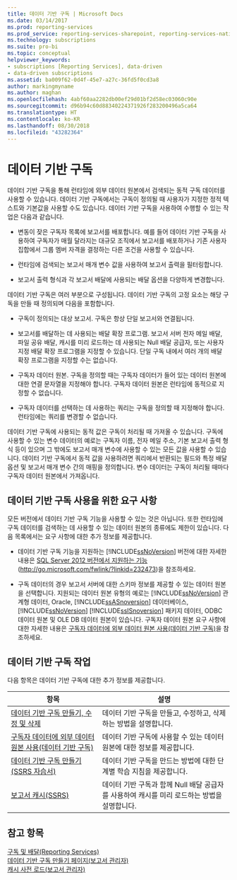 ```yaml
---
title: 데이터 기반 구독 | Microsoft Docs
ms.date: 03/14/2017
ms.prod: reporting-services
ms.prod_service: reporting-services-sharepoint, reporting-services-native
ms.technology: subscriptions
ms.suite: pro-bi
ms.topic: conceptual
helpviewer_keywords:
- subscriptions [Reporting Services], data-driven
- data-driven subscriptions
ms.assetid: ba009f62-0d4f-45e7-a27c-36fd5f0cd3a8
author: markingmyname
ms.author: maghan
ms.openlocfilehash: 4abf60aa2282db00ef29d01bf2d58ec03060c90e
ms.sourcegitcommit: d96b94c60d88340224371926f283200496a5ca64
ms.translationtype: HT
ms.contentlocale: ko-KR
ms.lasthandoff: 08/30/2018
ms.locfileid: "43282364"
---
```

# <a name="data-driven-subscriptions"></a>데이터 기반 구독
  데이터 기반 구독을 통해 런타임에 외부 데이터 원본에서 검색되는 동적 구독 데이터를 사용할 수 있습니다. 데이터 기반 구독에서는 구독이 정의될 때 사용자가 지정한 정적 텍스트와 기본값을 사용할 수도 있습니다. 데이터 기반 구독을 사용하여 수행할 수 있는 작업은 다음과 같습니다.  
  
-   변동이 잦은 구독자 목록에 보고서를 배포합니다. 예를 들어 데이터 기반 구독을 사용하여 구독자가 매월 달라지는 대규모 조직에서 보고서를 배포하거나 기존 사용자 집합에서 그룹 멤버 자격을 결정하는 다른 조건을 사용할 수 있습니다.  
  
-   런타임에 검색되는 보고서 매개 변수 값을 사용하여 보고서 출력을 필터링합니다.  
  
-   보고서 출력 형식과 각 보고서 배달에 사용되는 배달 옵션을 다양하게 변경합니다.  
  
 데이터 기반 구독은 여러 부분으로 구성됩니다. 데이터 기반 구독의 고정 요소는 해당 구독을 만들 때 정의되며 다음을 포함합니다.  
  
-   구독이 정의되는 대상 보고서. 구독은 항상 단일 보고서와 연결됩니다.  
  
-   보고서를 배달하는 데 사용되는 배달 확장 프로그램. 보고서 서버 전자 메일 배달, 파일 공유 배달, 캐시를 미리 로드하는 데 사용되는 Null 배달 공급자, 또는 사용자 지정 배달 확장 프로그램을 지정할 수 있습니다. 단일 구독 내에서 여러 개의 배달 확장 프로그램을 지정할 수는 없습니다.  
  
-   구독자 데이터 원본. 구독을 정의할 때는 구독자 데이터가 들어 있는 데이터 원본에 대한 연결 문자열을 지정해야 합니다. 구독자 데이터 원본은 런타임에 동적으로 지정할 수 없습니다.  
  
-   구독자 데이터를 선택하는 데 사용하는 쿼리는 구독을 정의할 때 지정해야 합니다. 런타임에는 쿼리를 변경할 수 없습니다.  
  
 데이터 기반 구독에 사용되는 동적 값은 구독이 처리될 때 가져올 수 있습니다. 구독에 사용할 수 있는 변수 데이터의 예로는 구독자 이름, 전자 메일 주소, 기본 보고서 출력 형식 등이 있으며 그 밖에도 보고서 매개 변수에 사용할 수 있는 모든 값을 사용할 수 있습니다. 데이터 기반 구독에서 동적 값을 사용하려면 쿼리에서 반환되는 필드와 특정 배달 옵션 및 보고서 매개 변수 간의 매핑을 정의합니다. 변수 데이터는 구독이 처리될 때마다 구독자 데이터 원본에서 가져옵니다.  
  
## <a name="requirements-for-using-data-driven-subscriptions"></a>데이터 기반 구독 사용을 위한 요구 사항  
 모든 버전에서 데이터 기반 구독 기능을 사용할 수 있는 것은 아닙니다. 또한 런타임에 구독 데이터를 검색하는 데 사용할 수 있는 데이터 원본의 종류에도 제한이 있습니다. 다음 목록에서는 요구 사항에 대한 추가 정보를 제공합니다.  
  
-   데이터 기반 구독 기능을 지원하는 [!INCLUDE[ssNoVersion](../../includes/ssnoversion-md.md)] 버전에 대한 자세한 내용은 [SQL Server 2012 버전에서 지원하는 기능](http://go.microsoft.com/fwlink/?linkid=232473) (http://go.microsoft.com/fwlink/?linkid=232473)을 참조하세요.  
  
-   구독 데이터의 경우 보고서 서버에 대한 스키마 정보를 제공할 수 있는 데이터 원본을 선택합니다. 지원되는 데이터 원본 유형의 예로는 [!INCLUDE[ssNoVersion](../../includes/ssnoversion-md.md)] 관계형 데이터, Oracle, [!INCLUDE[ssASnoversion](../../includes/ssasnoversion-md.md)] 데이터베이스, [!INCLUDE[ssNoVersion](../../includes/ssnoversion-md.md)] [!INCLUDE[ssISnoversion](../../includes/ssisnoversion-md.md)] 패키지 데이터, ODBC 데이터 원본 및 OLE DB 데이터 원본이 있습니다. 구독자 데이터 원본 요구 사항에 대한 자세한 내용은 [구독자 데이터에 외부 데이터 원본 사용&#40;데이터 기반 구독&#41;](../../reporting-services/subscriptions/use-an-external-data-source-for-subscriber-data-data-driven-subscription.md)을 참조하세요.  
  
## <a name="working-with-data-driven-subscriptions"></a>데이터 기반 구독 작업  
 다음 항목은 데이터 기반 구독에 대한 추가 정보를 제공합니다.  
  
|항목|설명|  
|------------|-----------------|  
|[데이터 기반 구독 만들기, 수정 및 삭제](../../reporting-services/subscriptions/create-modify-and-delete-data-driven-subscriptions.md)|데이터 기반 구독을 만들고, 수정하고, 삭제하는 방법을 설명합니다.|  
|[구독자 데이터에 외부 데이터 원본 사용&#40;데이터 기반 구독&#41;](../../reporting-services/subscriptions/use-an-external-data-source-for-subscriber-data-data-driven-subscription.md)|데이터 기반 구독에 사용할 수 있는 데이터 원본에 대한 정보를 제공합니다.|  
|[데이터 기반 구독 만들기&#40;SSRS 자습서&#41;](../../reporting-services/create-a-data-driven-subscription-ssrs-tutorial.md)|데이터 기반 구독을 만드는 방법에 대한 단계별 학습 지침을 제공합니다.|  
|[보고서 캐시&#40;SSRS&#41;](../../reporting-services/report-server/caching-reports-ssrs.md)|데이터 기반 구독과 함께 Null 배달 공급자를 사용하여 캐시를 미리 로드하는 방법을 설명합니다.|  
  
## <a name="see-also"></a>참고 항목  
 [구독 및 배달&#40;Reporting Services&#41;](../../reporting-services/subscriptions/subscriptions-and-delivery-reporting-services.md)   
 [데이터 기반 구독 만들기 페이지&#40;보고서 관리자&#41;](http://msdn.microsoft.com/library/814b4653-572a-48c7-847f-b310ba0f3046)   
 [캐시 사전 로드&#40;보고서 관리자&#41;](../../reporting-services/report-server/preload-the-cache-report-manager.md)  
  
  
